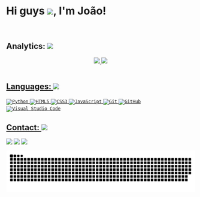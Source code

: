 <h1 align= left>Hi guys <img src="https://em-content.zobj.net/source/microsoft-teams/337/waving-hand_1f44b.png" width="50px">, I'm João!</h1>
<div align="center">
  <br>
  <h2 align="left">Analytics: <img src="https://gifs.eco.br/wp-content/uploads/2022/10/gifs-de-graficos-0.gif" width="50px"> </h2>
  <a href="https://github.com/JoaoOlivera/JoaoOlivera">
  <img height="180em" src="https://github-readme-stats.vercel.app/api?username=JoaoOlivera&show_icons=true&theme=dark&include_all_commits=true&count_private=true"/>
  <img height="140em" src="https://github-readme-stats.vercel.app/api/top-langs/?username=JoaoOlivera&layout=compact&langs_count=7&theme=dark"/>
    <br>
</div>
<div style="display: inline_block"><br>
  

<h2 align="left"> Languages: <img src="https://em-content.zobj.net/source/microsoft-teams/337/man-technologist_1f468-200d-1f4bb.png" width="55px"> </h2>
 <code><img width="40px" src="https://cdn.jsdelivr.net/gh/devicons/devicon/icons/python/python-original-wordmark.svg" title = "Python"/></code>
<code><img width="40px" src="https://cdn.jsdelivr.net/gh/devicons/devicon/icons/html5/html5-original-wordmark.svg" title = "HTML5"/></code>
<code><img width="40px" src="https://cdn.jsdelivr.net/gh/devicons/devicon/icons/css3/css3-original-wordmark.svg" title = "CSS3"/></code>
<code><img width="35px" src="https://cdn.jsdelivr.net/gh/devicons/devicon/icons/javascript/javascript-original.svg" title = "JavaScript"/></code>
<code><img width="35px" src="https://cdn.jsdelivr.net/gh/devicons/devicon/icons/git/git-original.svg" title = "Git"/></code>
<code><img width="40px" src="https://cdn.jsdelivr.net/gh/devicons/devicon/icons/github/github-original.svg" title = "GitHub"/></code>
<code><img width="40px" src="https://i.imgur.com/LMX3yhx.png" title = "Visual Studio Code"/></code>
<br>
  
  
</div>
  
  ##
 
<div> 
  <h2>Contact: <img src="https://em-content.zobj.net/source/microsoft-teams/337/telephone-receiver_1f4de.png" width="35px"></h2>
  <a href="https://www.instagram.com/jaopubgm/" target="_blank"><img src="https://img.shields.io/badge/-Instagram-%23E4405F?style=for-the-badge&logo=instagram&logoColor=white" target="_blank"></a>
  <a href = "mailto:jvoferreira0w2@gmail.com"><img src="https://img.shields.io/badge/-Gmail-%23333?style=for-the-badge&logo=gmail&logoColor=white" target="_blank"></a>
  <a href="https://www.linkedin.com/in/joao-vitor-oliveira-44b2a0239/" target="_blank"><img src="https://img.shields.io/badge/-LinkedIn-%230077B5?style=for-the-badge&logo=linkedin&logoColor=white" target="_blank"></a> 
  
  
  
 
  ![Snake animation](https://github.com/JoaoOlivera/JoaoOlivera/blob/output/github-contribution-grid-snake.svg)
 
</div>

